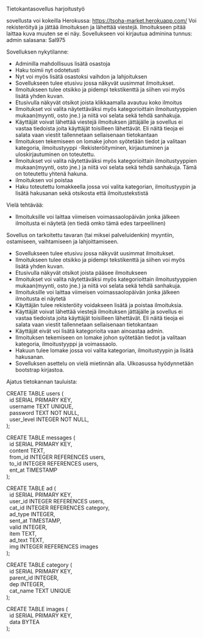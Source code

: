 Tietokantasovellus harjoitustyö

sovellusta voi kokeilla Herokussa: https://tsoha-market.herokuapp.com/
Voi rekisteröityä ja jättää ilmoituksen ja lähettää viestejä. Ilmoitukseen pitää laittaa kuva muuten se ei näy. Sovellukseen voi kirjautua adminina tunnus: admin salasana: Sal975

Sovelluksen nykytilanne:
- Adminilla mahdollisuus lisätä osastoja
- Haku toimii nyt odotetusti
- Nyt voi myös lisätä osastoksi vaihdon ja lahjoituksen
- Sovellukseen tulee etusivu jossa näkyvät uusimmat ilmoitukset.
- Ilmoitukseen tulee otsikko ja pidempi tekstikenttä ja siihen voi myös lisätä yhden kuvan. 
- Etusivulla näkyvät otsikot joista klikkaamalla avautuu koko ilmoitus
- Ilmoitukset voi valita näytettäväksi myös kategorioittain ilmoitustyyppien mukaan(myynti, osto jne.) ja niitä voi selata sekä tehdä sanhakuja. 
- Käyttäjät voivat lähettää viestejä ilmoituksen jättäjälle ja sovellus ei vastaa tiedoista joita käyttäjät toisilleen lähettävät. Eli näitä tieoja ei salata vaan viestit tallennetaan sellaisenaan tietokantaan
- Ilmoituksen tekemiseen on lomake johon syötetään tiedot ja valitaan kategoria, ilmoitustyyppi
-Rekisteröityminen, kirjautuminen ja uloskirjautuminen on toteutettu. 
- Ilmoitukset voi valita näytettäväksi myös kategorioittain ilmoitustyyppien mukaan(myynti, osto jne.) ja niitä voi selata sekä tehdä sanhakuja. Tämä on toteutettu yhtenä hakuna.  
- ilmoituksen voi poistaa
- Haku toteutettu lomakkeella jossa voi valita kategorian, ilmoitustyypin ja lisätä hakusanan sekä otsikosta että ilmoitustekstistä
 
Vielä tehtävää:
- Ilmoituksille voi laittaa viimeisen voimassaolopäivän jonka jälkeen ilmoitusta ei näytetä (en tiedä omko tämä edes tarpeellinen)


Sovellus on tarkoitettu tavaran (tai miksei palveluidenkin) myyntiin, ostamiseen, vaihtamiseen ja lahjoittamiseen. 

- Sovellukseen tulee etusivu jossa näkyvät uusimmat ilmoitukset.
- Ilmoitukseen tulee otsikko ja pidempi tekstikenttä ja siihen voi myös lisätä yhden kuvan. 
- Etusivulla näkyvät otsikot joista pääsee ilmoitukseen
- Ilmoitukset voi valita näytettäväksi myös kategorioittain ilmoitustyyppien mukaan(myynti, osto jne.) ja niitä voi selata sekä tehdä sanhakuja. 
- Ilmoituksille voi laittaa viimeisen voimassaolopäivän jonka jälkeen ilmoitusta ei näytetä
- Käyttäjän tulee rekisteröity voidakseen lisätä ja poistaa ilmoituksia. 
- Käyttäjät voivat lähettää viestejä ilmoituksen jättäjälle ja sovellus ei vastaa tiedoista joita käyttäjät toisilleen lähettävät. Eli näitä tieoja ei salata vaan viestit tallennetaan sellaisenaan tietokantaan
- Käyttäjät eivät voi lisätä kategorioita vaan ainoastaa admin.
- Ilmoituksen tekemiseen on lomake johon syötetään tiedot ja valitaan kategoria, ilmoitustyyppi ja voimassaolo.
- Hakuun tulee lomake jossa voi valita kategorian, ilmoitustyypin ja lisätä hakusanan.
- Sovelluksen asettelu on vielä mietinnän alla. Ulkoasussa hyödynnetään bootstrap kirjastoa.

Ajatus tietokannan tauluista:

CREATE TABLE users (<br>
    &nbsp;&nbsp;id SERIAL PRIMARY KEY,<br>
    &nbsp;&nbsp;username TEXT UNIQUE,<br>
    &nbsp;&nbsp;password TEXT NOT NULL,<br> 
	  &nbsp;&nbsp;user_level INTEGER NOT NULL,<br>
);

CREATE TABLE messages (<br>
    &nbsp;&nbsp;id SERIAL PRIMARY KEY,<br>
    &nbsp;&nbsp;content TEXT,<br>
    &nbsp;&nbsp;from_id INTEGER REFERENCES users,<br>
    &nbsp;&nbsp;to_id INTEGER REFERENCES users,<br>
    &nbsp;&nbsp;ent_at TIMESTAMP<br>
);

CREATE TABLE ad (<br>
    &nbsp;&nbsp;id SERIAL PRIMARY KEY,<br>
    &nbsp;&nbsp;user_id INTEGER REFERENCES users,<br>
    &nbsp;&nbsp;cat_id INTEGER REFERENCES category,<br>
    &nbsp;&nbsp;ad_type INTEGER,<br>
    &nbsp;&nbsp;sent_at TIMESTAMP,<br>
    &nbsp;&nbsp;valid INTEGER,<br>
    &nbsp;&nbsp;item TEXT,<br>
    &nbsp;&nbsp;ad_text TEXT,<br>
    &nbsp;&nbsp;img INTEGER REFERENCES images<br>
);

CREATE TABLE category (<br>
    &nbsp;&nbsp;id SERIAL PRIMARY KEY,<br>
    &nbsp;&nbsp;parent_id INTEGER,<br>
    &nbsp;&nbsp;dep INTEGER,<br>
    &nbsp;&nbsp;cat_name TEXT UNIQUE<br>
);

CREATE TABLE images (<br>
    &nbsp;&nbsp;id SERIAL PRIMARY KEY,<br>
    &nbsp;&nbsp;data BYTEA<br>
);
